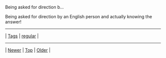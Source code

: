 <!--
title: Being asked for direction by an English person and actually knowing the answer!
date: 2020-06-28T15:02:25.065Z
tags: regular
-->












Being asked for direction b...
<p>Being asked for direction by an English person and actually knowing the answer!</p>

<!--BOTTOM-POST-NAVIGATION-->
---

| [Tags](tags.md) | [regular](tag-regular.md) |

---

| [Newer](110548166627.md) | [Top](index.md) | [Older](111072547477.md) |